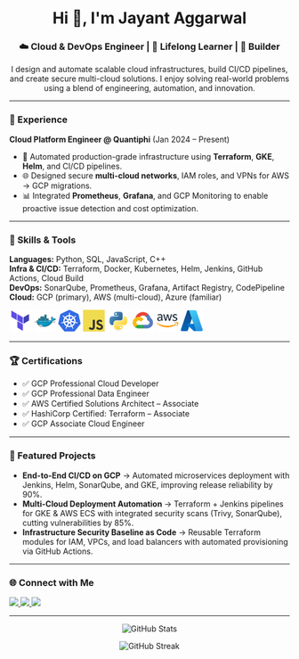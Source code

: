 <h1 align="center">Hi 👋, I'm Jayant Aggarwal</h1>
<h3 align="center">☁️ Cloud & DevOps Engineer | 🧠 Lifelong Learner | 🚀 Builder</h3>

<p align="center">
I design and automate scalable cloud infrastructures, build CI/CD pipelines, and create secure multi-cloud solutions. I enjoy solving real-world problems using a blend of engineering, automation, and innovation.
</p>

---

### 💼 Experience  
**Cloud Platform Engineer @ Quantiphi** (Jan 2024 – Present)  
- 🚀 Automated production-grade infrastructure using **Terraform**, **GKE**, **Helm**, and CI/CD pipelines.  
- 🌐 Designed secure **multi-cloud networks**, IAM roles, and VPNs for AWS → GCP migrations.  
- 📊 Integrated **Prometheus**, **Grafana**, and GCP Monitoring to enable proactive issue detection and cost optimization.

---

### 🧠 Skills & Tools  
**Languages:** Python, SQL, JavaScript, C++  
**Infra & CI/CD:** Terraform, Docker, Kubernetes, Helm, Jenkins, GitHub Actions, Cloud Build  
**DevOps:** SonarQube, Prometheus, Grafana, Artifact Registry, CodePipeline  
**Cloud:** GCP (primary), AWS (multi-cloud), Azure (familiar)

<p align="left">
  <img src="https://raw.githubusercontent.com/devicons/devicon/master/icons/terraform/terraform-original.svg" alt="Terraform" width="40" height="40"/>
  <img src="https://raw.githubusercontent.com/devicons/devicon/master/icons/docker/docker-original.svg" alt="Docker" width="40" height="40"/>
  <img src="https://raw.githubusercontent.com/devicons/devicon/master/icons/kubernetes/kubernetes-plain.svg" alt="Kubernetes" width="40" height="40"/>
  <img src="https://raw.githubusercontent.com/devicons/devicon/master/icons/javascript/javascript-original.svg" alt="JavaScript" width="40" height="40"/>
  <img src="https://raw.githubusercontent.com/devicons/devicon/master/icons/python/python-original.svg" alt="Python" width="40" height="40"/>
  <img src="https://raw.githubusercontent.com/devicons/devicon/master/icons/googlecloud/googlecloud-original.svg" alt="GCP" width="40" height="40"/>
  <img src="https://raw.githubusercontent.com/devicons/devicon/master/icons/amazonwebservices/amazonwebservices-original.svg" alt="AWS" width="40" height="40"/>
  <img src="https://raw.githubusercontent.com/devicons/devicon/master/icons/azure/azure-original.svg" alt="Azure" width="40" height="40"/>
</p>

---

### 🏆 Certifications  
- ✅ GCP Professional Cloud Developer  
- ✅ GCP Professional Data Engineer  
- ✅ AWS Certified Solutions Architect – Associate  
- ✅ HashiCorp Certified: Terraform – Associate  
- ✅ GCP Associate Cloud Engineer

---

### 🌟 Featured Projects  
- **End-to-End CI/CD on GCP** → Automated microservices deployment with Jenkins, Helm, SonarQube, and GKE, improving release reliability by 90%.  
- **Multi-Cloud Deployment Automation** → Terraform + Jenkins pipelines for GKE & AWS ECS with integrated security scans (Trivy, SonarQube), cutting vulnerabilities by 85%.  
- **Infrastructure Security Baseline as Code** → Reusable Terraform modules for IAM, VPCs, and load balancers with automated provisioning via GitHub Actions.

---

### 🌐 Connect with Me  
<p align="left">
  <a href="mailto:jayantagg24@gmail.com" target="_blank">
    <img src="https://img.shields.io/badge/Email-D14836?style=for-the-badge&logo=gmail&logoColor=white" />
  </a>
  <a href="https://www.linkedin.com/in/jayant-aggarwal2024/" target="_blank">
    <img src="https://img.shields.io/badge/LinkedIn-0077B5?style=for-the-badge&logo=linkedin&logoColor=white" />
  </a>
  <a href="https://jayant24.netlify.app/" target="_blank">
    <img src="https://img.shields.io/badge/Portfolio-000000?style=for-the-badge&logo=vercel&logoColor=white" />
  </a>
</p>

---

<p align="center">
  <img src="https://github-readme-stats.vercel.app/api?username=jayantaggrwal&show_icons=true&theme=radical" alt="GitHub Stats" />
</p>

<p align="center">
  <img src="https://github-readme-streak-stats.herokuapp.com/?user=jayantaggrwal&theme=radical" alt="GitHub Streak" />
</p>
